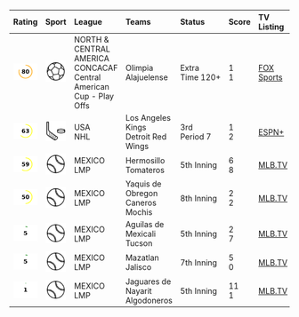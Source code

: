 | Rating                                                                                                                                 | Sport                                                                                                            | League                                                               | Teams                                  | Status          | Score   | TV Listing                                                                                                             |
|:---------------------------------------------------------------------------------------------------------------------------------------|:-----------------------------------------------------------------------------------------------------------------|:---------------------------------------------------------------------|:---------------------------------------|:----------------|:--------|:-----------------------------------------------------------------------------------------------------------------------|
| <img src="https://raw.githubusercontent.com/BlakeDuncan25/Donut-SVG-Ratings/bac4e4a278175106499642192132b1786a9aec38/80.svg" alt="80"> | <img src="https://raw.githubusercontent.com/BlakeDuncan25/Donut-SVG-Ratings/master/soccer.png" alt="Soccer">     | NORTH & CENTRAL AMERICA<br>CONCACAF Central American Cup - Play Offs | Olimpia<br>Alajuelense                 | Extra Time 120+ | 1<br>1  | <a href="https://www.foxsports.com/live">FOX Sports</a>                                                                |
| <img src="https://raw.githubusercontent.com/BlakeDuncan25/Donut-SVG-Ratings/bac4e4a278175106499642192132b1786a9aec38/63.svg" alt="63"> | <img src="https://raw.githubusercontent.com/BlakeDuncan25/Donut-SVG-Ratings/master/hockey.png" alt="Ice Hockey"> | USA<br>NHL                                                           | Los Angeles Kings<br>Detroit Red Wings | 3rd Period 7    | 1<br>2  | <a href="https://www.espn.com/espnplus/schedule/_/type/live/categoryId/2512ac76-a335-39cb-af51-b9afffc6571d">ESPN+</a> |
| <img src="https://raw.githubusercontent.com/BlakeDuncan25/Donut-SVG-Ratings/bac4e4a278175106499642192132b1786a9aec38/59.svg" alt="59"> | <img src="https://raw.githubusercontent.com/BlakeDuncan25/Donut-SVG-Ratings/master/baseball.png" alt="Baseball"> | MEXICO<br>LMP                                                        | Hermosillo<br>Tomateros                | 5th Inning      | 6<br>8  | <a href="https://www.mlb.com/tv">MLB.TV</a>                                                                            |
| <img src="https://raw.githubusercontent.com/BlakeDuncan25/Donut-SVG-Ratings/bac4e4a278175106499642192132b1786a9aec38/50.svg" alt="50"> | <img src="https://raw.githubusercontent.com/BlakeDuncan25/Donut-SVG-Ratings/master/baseball.png" alt="Baseball"> | MEXICO<br>LMP                                                        | Yaquis de Obregon<br>Caneros Mochis    | 8th Inning      | 2<br>2  | <a href="https://www.mlb.com/tv">MLB.TV</a>                                                                            |
| <img src="https://raw.githubusercontent.com/BlakeDuncan25/Donut-SVG-Ratings/bac4e4a278175106499642192132b1786a9aec38/5.svg" alt="5">   | <img src="https://raw.githubusercontent.com/BlakeDuncan25/Donut-SVG-Ratings/master/baseball.png" alt="Baseball"> | MEXICO<br>LMP                                                        | Aguilas de Mexicali<br>Tucson          | 5th Inning      | 2<br>7  | <a href="https://www.mlb.com/tv">MLB.TV</a>                                                                            |
| <img src="https://raw.githubusercontent.com/BlakeDuncan25/Donut-SVG-Ratings/bac4e4a278175106499642192132b1786a9aec38/5.svg" alt="5">   | <img src="https://raw.githubusercontent.com/BlakeDuncan25/Donut-SVG-Ratings/master/baseball.png" alt="Baseball"> | MEXICO<br>LMP                                                        | Mazatlan<br>Jalisco                    | 7th Inning      | 5<br>0  | <a href="https://www.mlb.com/tv">MLB.TV</a>                                                                            |
| <img src="https://raw.githubusercontent.com/BlakeDuncan25/Donut-SVG-Ratings/bac4e4a278175106499642192132b1786a9aec38/1.svg" alt="1">   | <img src="https://raw.githubusercontent.com/BlakeDuncan25/Donut-SVG-Ratings/master/baseball.png" alt="Baseball"> | MEXICO<br>LMP                                                        | Jaguares de Nayarit<br>Algodoneros     | 5th Inning      | 11<br>1 | <a href="https://www.mlb.com/tv">MLB.TV</a>                                                                            |